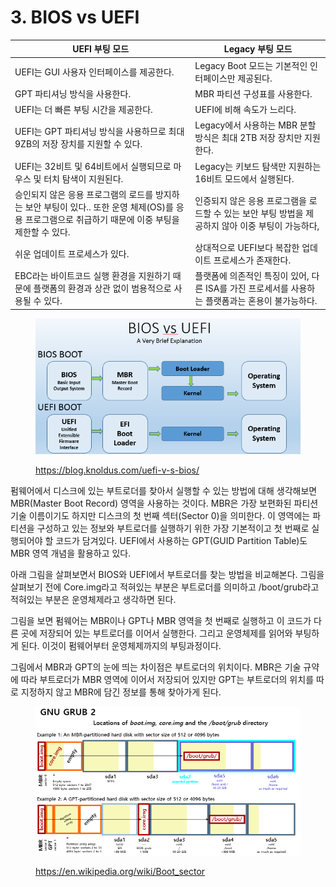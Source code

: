 # 3. BIOS vs UEFI

| UEFI 부팅 모드                                                                              | Legacy 부팅 모드                                             |
| --------------------------------------------------------------------------------------- | -------------------------------------------------------- |
| UEFI는 GUI 사용자 인터페이스를 제공한다.                                                              | Legacy Boot 모드는 기본적인 인터페이스만 제공된다.                        |
| GPT 파티셔닝 방식을 사용한다.                                                                      | MBR 파티션 구성표를 사용한다.                                       |
| UEFI는 더 빠른 부팅 시간을 제공한다.                                                                 | UEFI에 비해 속도가 느리다.                                        |
| UEFI는 GPT 파티셔닝 방식을 사용하므로 최대 9ZB의 저장 장치를 지원할 수 있다.                                       | Legacy에서 사용하는 MBR 분할 방식은 최대 2TB 저장 장치만 지원한다.             |
| UEFI는 32비트 및 64비트에서 실행되므로 마우스 및 터치 탐색이 지원된다.                                            | Legacy는 키보드 탐색만 지원하는 16비트 모드에서 실행된다.                     |
| 승인되지 않은 응용 프로그램의 로드를 방지하는 보안 부팅이 있다.. 또한 운영 체제(OS)를 응용 프로그램으로 취급하기 때문에 이중 부팅을 제한할 수 있다. | 인증되지 않은 응용 프로그램을 로드할 수 있는 보안 부팅 방법을 제공하지 않아 이중 부팅이 가능하다, |
| 쉬운 업데이트 프로세스가 있다.                                                                       | 상대적으로 UEFI보다 복잡한 업데이트 프로세스가 존재한다.                        |
| EBC라는 바이트코드 실행 환경을 지원하기 때문에 플랫폼의 환경과 상관 없이 범용적으로 사용될 수 있다.                              | 플랫폼에 의존적인 특징이 있어, 다른 ISA를 가진 프로세서를 사용하는 플랫폼과는 혼용이 불가능하다. |

<figure><img src="../.gitbook/assets/image (3) (1).png" alt=""><figcaption><p><a href="https://blog.knoldus.com/uefi-v-s-bios/">https://blog.knoldus.com/uefi-v-s-bios/</a></p></figcaption></figure>

펌웨어에서 디스크에 있는 부트로더를 찾아서 실행할 수 있는 방법에 대해 생각해보면 MBR(Master Boot Record) 영역을 사용하는 것이다. MBR은 가장 보편화된 파티션 기술 이름이기도 하지만 디스크의 첫 번째 섹터(Sector 0)을 의미한다. 이 영역에는 파티션을 구성하고 있는 정보와 부트로더를 실행하기 위한 가장 기본적이고 첫 번째로 실행되어야 할 코드가 담겨있다. UEFI에서 사용하는 GPT(GUID Partition Table)도 MBR 영역 개념을 활용하고 있다.

아래 그림을 살펴보면서 BIOS와 UEFI에서 부트로더를 찾는 방법을 비교해본다. 그림을 살펴보기 전에 Core.img라고 적혀있는 부분은 부트로더를 의미하고 /boot/grub라고 적혀있는 부분은 운영체제라고 생각하면 된다.

그림을 보면 펌웨어는 MBR이나 GPT나 MBR 영역을 첫 번째로 실행하고 이 코드가 다른 곳에 저장되어 있는 부트로더를 이어서 실행한다. 그리고 운영체제를 읽어와 부팅하게 된다. 이것이 펌웨어부터 운영체제까지의 부팅과정이다.

그림에서 MBR과 GPT의 눈에 띄는 차이점은 부트로더의 위치이다. MBR은 기술 규약에 따라 부트로더가 MBR 영역에 이어서 저장되어 있지만 GPT는 부트로더의 위치를 따로 지정하지 않고 MBR에 담긴 정보를 통해 찾아가게 된다.

<figure><img src="../.gitbook/assets/image (9) (1).png" alt=""><figcaption><p><a href="https://en.wikipedia.org/wiki/Boot_sector">https://en.wikipedia.org/wiki/Boot_sector</a></p></figcaption></figure>


